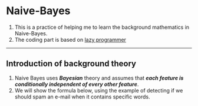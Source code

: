 # Naive-Bayes
1. This is a practice of helping me to learn the background mathematics in Naive-Bayes.
2. The coding part is based on [lazy programmer](https://github.com/lazyprogrammer)
***

## Introduction of background theory
1. Naive Bayes uses __*Bayesian*__ theory and assumes that __*each feature is conditionally independent of every other feature*__.
2. We will show the formula below, using the example of detecting if we should spam an e-mail when it contains specific words.

